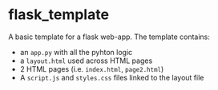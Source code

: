 # flask_template

A basic template for a flask web-app. 
The template contains:

* an `app.py` with all the pyhton logic
* a `layout.html` used across HTML pages
* 2 HTML pages (i.e. `index.html`, `page2.html`)
* A `script.js` and `styles.css` files linked to the layout file

